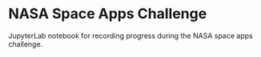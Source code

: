 # NASA Space Apps Challenge

JupyterLab notebook for recording progress during the NASA space apps challenge.